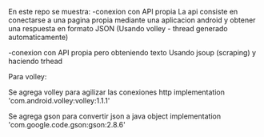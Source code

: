   En este repo se muestra:
  -conexion con API propia
  La api consiste en conectarse a una pagina propia mediante una aplicacion android y obtener una respuesta en formato JSON
  (Usando volley - thread generado automaticamente)
  
  -conexion con API propia pero obteniendo texto
  Usando jsoup (scraping) y haciendo trhead
  
 Para volley:
 
 Se agrega volley para agilizar las conexiones http
    implementation 'com.android.volley:volley:1.1.1'

Se agrega gson para convertir json a java object
  implementation 'com.google.code.gson:gson:2.8.6'
  
  
